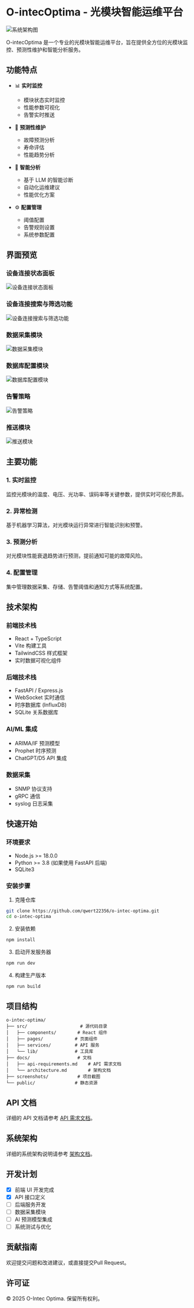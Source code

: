 # O-intecOptima - 光模块智能运维平台

![系统架构图](screenshots/系统架构图.png)

O-intecOptima 是一个专业的光模块智能运维平台，旨在提供全方位的光模块监控、预测性维护和智能分析服务。

## 功能特点

- 📊 **实时监控**
  - 模块状态实时监控
  - 性能参数可视化
  - 告警实时推送

- 🔮 **预测性维护**
  - 故障预测分析
  - 寿命评估
  - 性能趋势分析

- 🤖 **智能分析**
  - 基于 LLM 的智能诊断
  - 自动化运维建议
  - 性能优化方案

- ⚙️ **配置管理**
  - 阈值配置
  - 告警规则设置
  - 系统参数配置

## 界面预览

### 设备连接状态面板
![设备连接状态面板](./screenshots/设备连接状态面板.jpg)

### 设备连接搜索与筛选功能
![设备连接搜索与筛选功能](./screenshots/设备连接搜索筛选.jpg)

### 数据采集模块
![数据采集模块](./screenshots/数据采集模块新增.jpg)

### 数据库配置模块
![数据库配置模块](./screenshots/数据库配置模块新增.jpg)

### 告警策略
![告警策略](./screenshots/告警策略.jpg)

### 推送模块
![推送模块](./screenshots/推送模块.jpg)

## 主要功能

### 1. 实时监控
监控光模块的温度、电压、光功率、误码率等关键参数，提供实时可视化界面。

### 2. 异常检测
基于机器学习算法，对光模块运行异常进行智能识别和预警。

### 3. 预测分析
对光模块性能衰退趋势进行预测，提前通知可能的故障风险。

### 4. 配置管理
集中管理数据采集、存储、告警阈值和通知方式等系统配置。

## 技术架构

### 前端技术栈
- React + TypeScript
- Vite 构建工具
- TailwindCSS 样式框架
- 实时数据可视化组件

### 后端技术栈
- FastAPI / Express.js
- WebSocket 实时通信
- 时序数据库 (InfluxDB)
- SQLite 关系数据库

### AI/ML 集成
- ARIMA/IF 预测模型
- Prophet 时序预测
- ChatGPT/D5 API 集成

### 数据采集
- SNMP 协议支持
- gRPC 通信
- syslog 日志采集

## 快速开始

### 环境要求
- Node.js >= 18.0.0
- Python >= 3.8 (如果使用 FastAPI 后端)
- SQLite3

### 安装步骤

1. 克隆仓库
```bash
git clone https://github.com/qwert22356/o-intec-optima.git
cd o-intec-optima
```

2. 安装依赖
```bash
npm install
```

3. 启动开发服务器
```bash
npm run dev
```

4. 构建生产版本
```bash
npm run build
```

## 项目结构

```
o-intec-optima/
├── src/                    # 源代码目录
│   ├── components/        # React 组件
│   ├── pages/            # 页面组件
│   ├── services/         # API 服务
│   └── lib/              # 工具库
├── docs/                  # 文档
│   ├── api-requirements.md    # API 需求文档
│   └── architecture.md        # 架构文档
├── screenshots/           # 项目截图
└── public/               # 静态资源
```

## API 文档

详细的 API 文档请参考 [API 需求文档](docs/api-requirements.md)。

## 系统架构

详细的系统架构说明请参考 [架构文档](docs/architecture.md)。

## 开发计划

- [x] 前端 UI 开发完成
- [x] API 接口定义
- [ ] 后端服务开发
- [ ] 数据采集模块
- [ ] AI 预测模型集成
- [ ] 系统测试与优化

## 贡献指南
欢迎提交问题和改进建议，或直接提交Pull Request。

## 许可证
© 2025 O-Intec Optima. 保留所有权利。 
